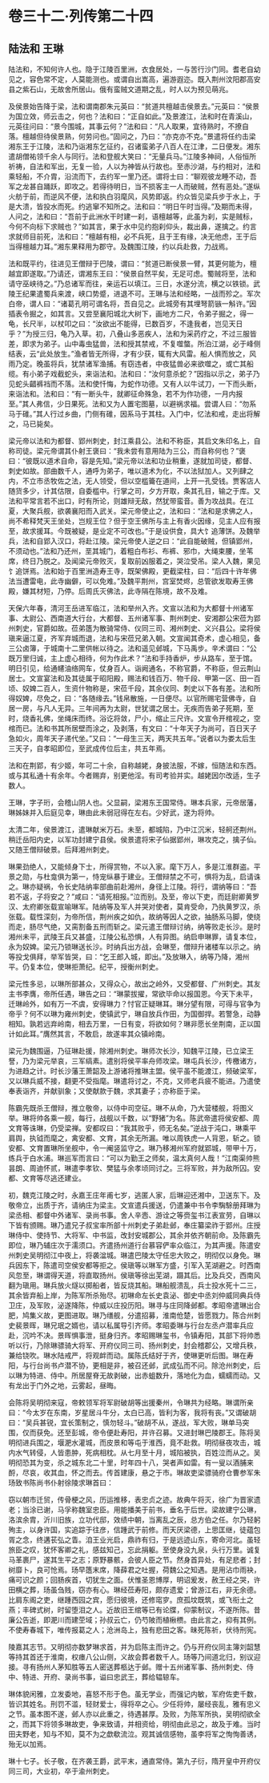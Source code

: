# 卷三十二·列传第二十四

## 陆法和 王琳

陆法和，不知何许人也。隐于江陵百里洲，衣食居处，一与苦行沙门同。耆老自幼见之，容色常不定，人莫能测也。或谓自出嵩高，遍游遐迩。既入荆州汶阳郡高安县之紫石山，无故舍所居山。俄有蛮贼文道期之乱，时人以为预见萌兆。

及侯景始告降于梁，法和谓南郡朱元英曰：“贫道共檀越击侯景去。”元英曰：“侯景为国立效，师云击之，何也？法和曰：“正自如此。”及景渡江，法和时在青溪山，元英往问曰：“景今围城，其事云何？”法和曰：“凡人取果，宜待熟时，不撩自落。檀越但待侯景熟，何劳问也。”固问之，乃曰：“亦克亦不克。”景遣将任约击梁湘东王于江陵，法和乃诣湘东乞征约，召诸蛮弟子八百人在江津，二日便发。湘东遣胡僧祐领千余人与同行。法和登舰大笑曰：“无量兵马。”江陵多神祠，人俗恒所祈祷，自法和军出，无复一验，人以为神皆从行故也。至赤沙湖，与约相对，法和乘轻船，不介胄，沿流而下，去约军一里乃还。谓将士曰：“聊观彼龙睡不动，吾军之龙甚自踊跃，即攻之。若得待明日，当不损客主一人而破贼，然有恶处。”遂纵火舫于前，而逆风不便，法和执白羽麾风，风势即返。约众皆见梁兵步于水上，于是大溃，皆投水而死。约逃窜不知所之。法和曰：“明日午时当得。”及期而未得，人问之，法和曰：“吾前于此洲水干时建一刹，语檀越等，此虽为刹，实是贼标，今何不向标下求贼也？”如其言，果于水中见约抱刹仰头，裁出鼻，遂擒之。约言求就师目前死，法和曰：“檀越有相，必不兵死，且于王有缘，决无他虑，王于后当得檀越力耳。”湘东果释用为郡守。及魏围江陵，约以兵赴救，力战焉。

法和既平约，往进见王僧辩于巴陵，谓曰：“贫道已断侯景一臂，其更何能为，檀越宜即遂取。”乃请还，谓湘东王曰：“侯景自然平矣，无足可虑。蜀贼将至，法和请守巫峡待之。”乃总诸军而往，亲运石以填江。三日，水遂分流，横之以铁锁。武陵王纪果遣蜀兵来渡，峡口势蹙，进退不可。王琳与法和经略，一战而殄之。军次白帝，谓人曰：“诸葛孔明可谓名将，吾自见之。此城旁有其埋弩箭镞一斛许。”因插表令掘之，如其言。又尝至襄阳城北大树下，画地方二尺，令弟子掘之，得一龟，长尺半，以杖叩之曰：“汝欲出不能得，已数百岁，不逢我者，岂见天日乎？”为授三归，龟乃入草。初，八叠山多恶疾人，法和为采药疗之，不过三服皆差，即求为弟子。山中毒虫猛兽，法和授其禁戒，不复噬螫。所泊江湖，必于峰侧结表，云“此处放生。”渔者皆无所得，才有少获，辄有大风雷。船人惧而放之，风雨乃定。晚虽将兵，犹禁诸军渔捕。有窃违者，中夜猛兽必来欲噬之，或亡其船缆。有小弟子戏截蛇头，来诣法和。法和曰：“汝何意杀蛇？”因指以示之，弟子乃见蛇头齰裤裆而不落。法和使忏悔，为蛇作功德。又有人以牛试刀，一下而头断，来诣法和。法和曰：“有一断头牛，就卿征命殊急，若不为作功德，一月内报至。”其人弗信，少日果死。法和又为人置宅图墓，以避祸求福。尝谓人曰：“勿系马于碓。”其人行过乡曲，门侧有碓，因系马于其柱。入门中，忆法和戒，走出将解之，马已毙矣。

梁元帝以法和为都督、郢州刺史，封江乘县公。法和不称臣，其启文朱印名上，自称司徒。梁元帝谓其仆射王褒曰：“我未尝有意用陆为三公，而自称何也？”褒曰：“彼既以道术自命，容是先知。”梁元帝以法和功业稍重，遂就加司徒，都督、刺史如故。部曲数千人，通呼为弟子，唯以道术为化，不以法狱加人。又列肆之内，不立市丞牧佐之法，无人领受，但以空槛籥在道间，上开一孔受钱。贾客店人随货多少，计其估限，自委槛中。行掌之司，夕方开取，条其孔目，输之于库。又法和平常言若不出口，时有所论，则雄辩无敌，然犹带蛮音。善为攻战具。在江夏，大聚兵舰，欲袭襄阳而入武关。梁元帝使止之，法和曰：“法和是求佛之人，尚不希释梵天王坐处，岂规王位？但于空王佛所与主上有香火因缘，见主人应有报至，故求援耳。今既被疑，是业定不可改也。”于是设供食，具大饣追薄饼。及魏举兵，法和自郢入汉口，将赴江陵。梁元帝使人逆之曰：“此自能破贼，但镇郢州，不须动也。”法和乃还州，垩其城门，着粗白布衫、布裤、邪巾，大绳束腰，坐苇席，终日乃脱之。及闻梁元帝败灭，复取前凶服着之，哭泣受吊。梁人入魏，果见饣追饼焉。法和始于百里洲造寿王寺，既架佛殿，更截梁柱，曰：“后四十许年佛法当遭雷电，此寺幽僻，可以免难。”及魏平荆州，宫室焚烬，总管欲发取寿王佛殿，嫌其材短，乃停。后周氏灭佛法，此寺隔在陈境，故不及难。

天保六年春，清河王岳进军临江，法和举州入齐。文宣以法和为大都督十州诸军事、太尉公、西南道大行台，大都督、五州诸军事、荆州刺史、安湘郡公宋莅为郢州刺史，官爵如故。莅弟簉为散骑常侍、仪同三司、湘州刺史、义兴县公。梁将侯瑱来逼江夏，齐军弃城而退，法和与宋莅兄弟入朝。文宣闻其奇术，虚心相见，备三公卤簿，于城南十二里供帐以待之。法和遥见邺城，下马禹步。辛术谓曰：“公既万里归诚，主上虚心相待，何为作此术？”法和手持香炉，步从路车，至于馆。明日引见，给通幰油络网车，仗身百人。诣阙通名，不称官爵，不称臣，但云荆山居士。文宣宴法和及其徒属于昭阳殿，赐法和钱百万、物千段、甲第一区、田一百顷、奴婢二百人，生资什物称是，宋莅千段，其余仪同、刺史以下各有差。法和所得奴婢，尽免之，曰：“各随缘去。”钱帛散施，一日便尽。以官所赐宅营佛寺，自居一房，与凡人无异。三年间再为太尉，世犹谓之居士。无疾而告弟子死期，至时，烧香礼佛，坐绳床而终。浴讫将敛，尸小，缩止三尺许。文宣令开棺视之，空棺而已。法和书其所居壁而涂之，及剥落，有文曰：“十年天子为尚可，百日天子急如火，周年天子递代坐。”又曰：“一母生三天，两天共五年。”说者以为娄太后生三天子，自孝昭即位，至武成传位后主，共五年焉。

法和在荆郢，有少姬，年可二十余，自称越姥，身披法服，不嫁，恒随法和东西。或与其私通十有余年。今者赐弃，别更他淫。有司考验并实。越姥因尔改适，生子数人。

王琳，字子珩，会稽山阴人也。父显嗣，梁湘东王国常侍。琳本兵家，元帝居藩，琳姊妹并入后庭见幸，琳由此未弱冠得在左右。少好武，遂为将帅。

太清二年，侯景渡江，遣琳献米万石。未至，都城陷，乃中江沉米，轻舸还荆州。稍迁岳阳内史，以军功封建宁县侯。侯景遣将宋子仙据郢州，琳攻克之，擒子仙。又随王僧辩破景。后拜湘州刺史。

琳果劲绝人，又能倾身下士，所得赏物，不以入家。麾下万人，多是江淮群盗。平景之勋，与杜龛俱为第一，恃宠纵暴于建业。王僧辩禁之不可，惧将为乱，启请诛之。琳亦疑祸，令长史陆纳率部曲前赴湘州，身径上江陵。将行，谓纳等曰：“吾若不返，子将安之？”咸曰：“请死相报。”泣而别。及至，帝以下吏，而廷尉卿黄罗汉、太府卿张载宣喻琳军。陆纳等及军人并哭对使者，莫肯受命，乃执黄罗汉，杀张载。载性深刻，为帝所信，荆州疾之如仇，故纳等因人之欲，抽肠系马脚，使绕而走，肠尽气绝，又脔割备五刑而斩之。梁元遣王僧辩讨纳，纳等败走长沙。是时湘州未平，武陵王兵又甚盛，江陵公私恐惧，人有异图。纳启申琳罪，请复本位，永为奴婢。梁元乃锁琳送长沙。时纳兵出方战，会琳至，僧辩升诸楼车以示之。纳等投戈俱拜，举军皆哭，曰：“乞王郎入城，即出。”及放琳入，纳等乃降，湘州平。仍复本位，使琳拒萧纪。纪平，授衡州刺史。

梁元性多忌，以琳所部甚众，又得众心，故出之岭外，又受都督、广州刺史。其友主书李膺，帝所任遇，琳告之曰：“琳蒙拔擢，常欲毕命以报国恩。今天下未平，迁琳岭外，如有万一不虞，安得琳力？忖官正疑琳耳。琳分望有限，可得与官争为帝乎？何不以琳为雍州刺史，使镇武宁，琳自放兵作田，为国御捍。若警急，动静相知。孰若远弃岭南，相去万里，一日有变，将欲如何？琳非愿长坐荆南，正以国计如此耳。”膺然其言，不敢启，故遂率其众镇岭南。

梁元为魏围逼，乃征琳赴援，除湘州刺史。琳师次长沙，知魏平江陵，已立梁王詧，乃为梁元举哀，三军缟素。遣别将侯平率舟师攻梁。琳屯兵长沙，传檄诸方，为进趋之计。时长沙藩王萧韶及上游诸将推琳主盟。侯平虽不能渡江，频破梁军，又以琳兵威不接，翻更不受指麾。琳遣将讨之，不克，又师老兵疲不能进。乃遣使奉表诣齐，并献驯象；又使献款于魏，求其妻子；亦称臣于梁。

陈霸先既杀王僧辩，推立敬帝，以侍中司空征。琳不从命，乃大营楼舰，将图义举。琳将帅各乘一舰，每行，战舰以千数，以“野猪”为名。陈武帝遣将侯安都、周文育等诛琳，仍受梁禅。安都叹曰：“我其败乎，师无名矣。”逆战于沌口，琳乘平肩舆，执钺而麾之，禽安都、文育，其余无所漏。唯以周铁虎一人背恩，斩之。锁安都、文育置琳所坐舰中，令一阉竖监守之。琳乃移湘州军府就郢城，带甲十万，练兵于白水浦。琳巡军而言曰：“可以为勤王之师矣，温太真何人哉！”江南渠帅熊昙朗、周迪怀贰，琳遣李孝钦、樊猛与余孝顷同讨之。三将军败，并为敌所囚。安都、文育等尽逃还建业。

初，魏克江陵之时，永嘉王庄年甫七岁，逃匿人家，后琳迎还湘中，卫送东下。及敬帝立，出质于齐，请纳庄为梁主。文宣遣兵援送，仍遣兼中书令李騊駼册拜琳为梁丞相、都督中外诸军、录尚书事。舍人辛悫、游诠之等赍玺书江表宣劳，自琳以下皆有颁赐。琳乃遣兄子叔宝率所部十州刺史子弟赴邺，奉庄纂梁祚于郢州。庄授琳侍中、使持节、大将军、中书监，改封安城郡公，其余并依齐朝前命。及陈霸先即位，琳乃辅庄次于濡须口。齐遣扬州道行台慕容俨率众临江，为其声援。陈遣安州刺史吴明彻江中夜上，将袭湓城。琳遣巴陵太守任忠大败之，明彻仅以身免。琳兵因东下，陈遣司空侯安都等拒之。侯瑱等以琳军方盛，引军入芜湖避之。时西南风忽至，琳谓得天道，将直取扬州。侯瑱等徐出芜湖，蹑其后。比及兵交，西南风翻为瑱用。琳兵放火燧以掷船者，皆反烧其船。琳船舰溃乱，兵士投水死十二三，其余皆弃船上岸，为陈军所杀殆尽。初琳命左长史袁泌、御史中丞刘仲威同典兵侍卫庄，及军败，泌遂降陈，仲威以庄投历阳。琳寻与庄同降邺都。孝昭帝遣琳出合肥，鸠集义故，更图进取。琳乃缮舰，分遣招募，淮南伧楚，皆愿戮力。陈合州刺史裴景晖，琳兄珉之婿也，请以私属导引齐师。孝昭委琳与行台左丞卢潜率兵应赴，沉吟不决。景晖惧事泄，挺身归齐。孝昭赐琳玺书，令镇寿阳，其部下将帅悉听以行，乃除琳骠骑大将军、开府仪同三司、扬州刺史，封会稽郡公，又增兵秩，兼给铙吹。琳水陆戒严，将观衅而动。属陈氏结好于齐，使琳更听后图。琳在寿阳，与行台尚书卢潜不协，更相是非，被召还邺，武成弘而不问。除沧州刺史，后以琳为特进、侍中。所居屋脊无故剥破，出赤蛆数升，落地化为血，蠕蠕而动。又有龙出于门外之地，云雾起，昼晦。

会陈将吴明彻来寇，帝敕领军将军尉破胡等出援秦州，令琳共为经略。琳谓所亲曰：“今太岁在东南，岁星居斗牛分，太白已高，皆利为客，我将有丧。”又谓破胡曰：“吴兵甚锐，宜长策制之，慎勿轻斗。”破胡不从，遂战，军大败，琳单马突围，仅而获免。还至彭城，帝令便赴寿阳，并许召募。又进封琳巴陵郡王。陈将吴明彻进兵围之，堰淝水灌城，而皮景和等屯于淮西，竟不赴救。明彻昼夜攻击，城内水气转侵，人皆患肿，死病相枕。从七月至十月，城陷被执，百姓泣而从之。吴明彻恐其为变，杀之城东北二十里，时年四十八，哭者声如雷。有一叟以酒脯来酹，尽哀，收其血，怀之而去。传首建康，悬之于市。琳故吏梁骠骑府仓曹参军朱玚致书陈尚书仆射徐陵求琳首曰：

窃以朝市迁贸，传骨梗之风，历运推移，表忠贞之迹。故典午将灭，徐广为晋家遗老；当涂已谢，马孚称魏室忠臣。用能播美于前书，垂名于后世。梁故建宁公琳，洛滨余胄，沂川旧族，立功代邸，效绩中朝，当离乱之辰，总方伯之任。尔乃轻躬殉主，以身许国，实追踪于往彦，信踵武于前修。而天厌梁德，上思匡继，徒蕴包胥之念，终遘苌弘之眚。洎王业光启，鼎祚有归，于是远迹山东，寄命河北。虽轻旅臣之叹，犹怀客卿之礼，感兹知己，忘此捐躯。至使身没九泉，头行万里。诚复马革裹尸，遂其生平之志；原野暴骸，会彼人臣之节。然身首异处，有足悲者；封树靡卜，良可怆焉。玚早簉末席，降薛君之吐握，荷魏公之知遇。是用沾巾雨袂，痛可识之颜；回肠疾首，切犹生之面。伏惟圣恩博厚，明诏爰发，赦王经之哭，许田横之葬，玚虽刍贱，窃亦有心。琳经莅寿阳，颇存遗爱；曾游江右，非无余德。比肩东阁之吏，继踵西园之宾，愿归彼境，还修窀穸。庶孤坟既筑，或飞衔土之燕；丰碑式树，时留堕泪之人。近故旧王绾等已有论牒，仰蒙制议，不遂所陈。昔廉公告逝，即淝川而建茔域；孙叔云亡，仍芍陂而植楸槚。由此言之，抑有其例。不使寿春城下，唯传报葛之人；沧洲岛上，独有悲田之客。昧死陈祈，伏待刑宪。

陵嘉其志节。又明彻亦数梦琳求首，并为启陈主而许之。仍与开府仪同主簿刘韶慧等持其首还于淮南，权瘗八公山侧，义故会葬者数千人。玚等乃间道北归，别议迎接。寻有扬州人茅知胜等五人密送葬柩达于邺。赠十五州诸军事、扬州刺史、侍中、特进、开府、录尚书事，谥曰忠武王，葬给辒辌车。

琳体貌闲雅，立发委地，喜怒不形于色。虽无学业，而强记内敏，军府佐吏千数，皆识其姓名。刑罚不滥，轻财爱士，得将卒之心。少任将帅，屡经丧乱，雅有忠义之节。虽本图不遂，邺人亦以此重之，待遇甚厚。及败，为陈军所执，吴明彻欲全之，而其下将领多琳故吏，争来致请，并相资给，明彻由此忌之，故及于难。当时田夫野老，知与不知，莫不为之歔欷流泣。观其诚信感物，虽李将军之恂恂善诱，殆无以加焉。

琳十七子。长子敬，在齐袭王爵，武平末，通直常侍。第九子衍，隋开皇中开府仪同三司，大业初，卒于渝州刺史。
